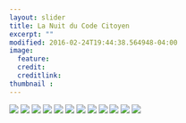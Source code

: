 ```yaml
---
layout: slider
title: La Nuit du Code Citoyen
excerpt: ""
modified: 2016-02-24T19:44:38.564948-04:00
image:
  feature: 
  credit:
  creditlink:
thumbnail : 
---
```


<div id="main" role="main">
    <div id="slides">
      <img src="1.png">
      <img src="2.png">
      <img src="3.png">
      <img src="4.png">
      <img src="5.png">
      <img src="6.png">
      <img src="7.png">
      <img src="8.png">
      <img src="9.png">
      <img src="10.png">
      <img src="11.png">
      <img src="12.png">
    </div>
</div>